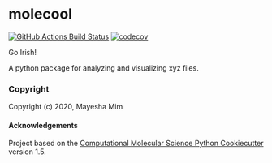 molecool
==============================
[//]: # (Badges)
[![GitHub Actions Build Status](https://github.com/mmim2904/molecool/workflows/CI/badge.svg)](https://github.com/mmim2904/molecool/actions?query=workflow%3ACI)
[![codecov](https://codecov.io/gh/mmim2904/molecool/branch/main/graph/badge.svg?token=VbKwQMunPr)](https://codecov.io/gh/mmim2904/molecool)

Go Irish!

A python package for analyzing and visualizing xyz files.

### Copyright

Copyright (c) 2020, Mayesha Mim


#### Acknowledgements
 
Project based on the 
[Computational Molecular Science Python Cookiecutter](https://github.com/molssi/cookiecutter-cms) version 1.5.
